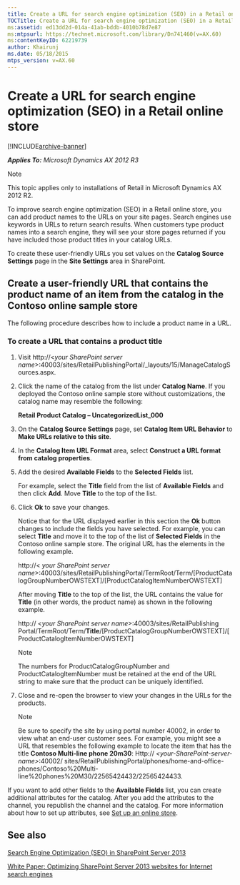```yaml
---
title: Create a URL for search engine optimization (SEO) in a Retail online store
TOCTitle: Create a URL for search engine optimization (SEO) in a Retail online store
ms:assetid: ed13dd2d-014a-41ab-bddb-4010b78d7e87
ms:mtpsurl: https://technet.microsoft.com/library/Dn741460(v=AX.60)
ms:contentKeyID: 62219739
author: Khairunj
ms.date: 05/18/2015
mtps_version: v=AX.60
---
```


# Create a URL for search engine optimization (SEO) in a Retail online store 


[!INCLUDE[archive-banner](includes/archive-banner.md)]


_**Applies To:** Microsoft Dynamics AX 2012 R3_


> [!NOTE]
> <P>This topic applies only to installations of Retail in Microsoft Dynamics AX 2012 R2.</P>



To improve search engine optimization (SEO) in a Retail online store, you can add product names to the URLs on your site pages. Search engines use keywords in URLs to return search results. When customers type product names into a search engine, they will see your store pages returned if you have included those product titles in your catalog URLs.

To create these user-friendly URLs you set values on the **Catalog Source Settings** page in the **Site Settings** area in SharePoint.

## Create a user-friendly URL that contains the product name of an item from the catalog in the Contoso online sample store

The following procedure describes how to include a product name in a URL.

### To create a URL that contains a product title

1.  Visit http://\<*your SharePoint server name*\>:40003/sites/RetailPublishingPortal/\_layouts/15/ManageCatalogSources.aspx.

2.  Click the name of the catalog from the list under **Catalog Name**. If you deployed the Contoso online sample store without customizations, the catalog name may resemble the following:
    
    **Retail Product Catalog – UncategorizedList\_000**

3.  On the **Catalog Source Settings** page, set **Catalog Item URL Behavior** to **Make URLs relative to this site**.

4.  In the **Catalog Item URL Format** area, select **Construct a URL format from catalog properties**.

5.  Add the desired **Available Fields** to the **Selected Fields** list.
    
    For example, select the **Title** field from the list of **Available Fields** and then click **Add**. Move **Title** to the top of the list.

6.  Click **Ok** to save your changes.
    
    Notice that for the URL displayed earlier in this section the **Ok** button changes to include the fields you have selected. For example, you can select **Title** and move it to the top of the list of **Selected Fields** in the Contoso online sample store. The original URL has the elements in the following example.
    
    http://\< *your SharePoint server name*\>:40003/sites/RetailPublishingPortal/TermRoot/Term/\[ProductCatalogGroupNumberOWSTEXT\]/\[ProductCatalogItemNumberOWSTEXT\]
    
    After moving **Title** to the top of the list, the URL contains the value for **Title** (in other words, the product name) as shown in the following example.
    
    http:// \<*your SharePoint server name*\>:40003/sites/RetailPublishing Portal/TermRoot/Term/**Title**/\[ProductCatalogGroupNumberOWSTEXT\]/\[ProductCatalogItemNumberOWSTEXT\]
    

    > [!NOTE]
    > <P>The numbers for ProductCatalogGroupNumber and ProductCatalogItemNumber must be retained at the end of the URL string to make sure that the product can be uniquely identified.</P>



7.  Close and re-open the browser to view your changes in the URLs for the products.
    

    > [!NOTE]
    > <P>Be sure to specify the site by using portal number 40002, in order to view what an end-user customer sees. For example, you might see a URL that resembles the following example to locate the item that has the title <STRONG>Contoso Multi-line phone 20m30</STRONG>: Http:// <EM>&lt;your-SharePoint-server-name&gt;</EM>:40002/ sites/RetailPublishingPortal/phones/home-and-office-phones/Contoso%20Multi-line%20phones%20M30/22565424432/22565424433.</P>



If you want to add other fields to the **Available Fields** list, you can create additional attributes for the catalog. After you add the attributes to the channel, you republish the channel and the catalog. For more information about how to set up attributes, see [Set up an online store](set-up-an-online-store.md).

## See also

[Search Engine Optimization (SEO) in SharePoint Server 2013](https://go.microsoft.com/fwlink/?linkid=389180)

[White Paper: Optimizing SharePoint Server 2013 websites for Internet search engines](https://go.microsoft.com/fwlink/?linkid=389181)

  


